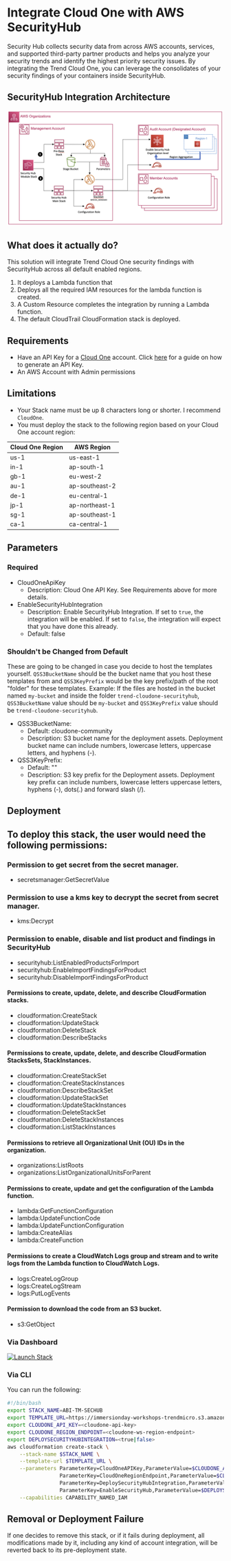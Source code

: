 # Integrate Cloud One with AWS SecurityHub

Security Hub collects security data from across AWS accounts, services, and supported third-party partner products and helps you analyze your security trends and identify the highest priority security issues. By integrating the Trend Cloud One, you can leverage the consolidates of your security findings of your containers inside SecurityHub.

## SecurityHub Integration Architecture

![SecurityHub Integration Architecture](../../images/sechub-installation-workflow.png)

## What does it actually do?

This solution will integrate Trend Cloud One security findings with SecurityHub across all default enabled regions.

1. It deploys a Lambda function that 
1. Deploys all the required IAM resources for the lambda function is created.
2. A Custom Resource completes the integration by running a Lambda function.
3. The default CloudTrail CloudFormation stack is deployed.


## Requirements

- Have an API Key for a [Cloud One](https://www.trendmicro.com/cloudone) account. Click [here](https://cloudone.trendmicro.com/docs/identity-and-account-management/c1-api-key/#new-api-key) for a guide on how to generate an API Key.
- An AWS Account with Admin permissions


## Limitations

- Your Stack name must be up 8 characters long or shorter. I recommend `CloudOne`.
- You must deploy the stack to the following region based on your Cloud One account region:

| Cloud One Region  | AWS Region      |
| ----------------- | --------------- |
| us-1              | us-east-1       |
| in-1              | ap-south-1      |
| gb-1              | eu-west-2       |
| au-1              | ap-southeast-2  |
| de-1              | eu-central-1    |
| jp-1              | ap-northeast-1  |
| sg-1              | ap-southeast-1  |
| ca-1              | ca-central-1    |

## Parameters

### Required

- CloudOneApiKey
  - Description: Cloud One API Key. See Requirements above for more details.
- EnableSecurityHubIntegration
  - Description: Enable SecurityHub Integration. If set to `true`, the integration will be enabled. If set to `false`, the integration will expect that you have done this already.
  - Default: false


### Shouldn't be Changed from Default

These are going to be changed in case you decide to host the templates yourself. `QSS3BucketName` should be the bucket name that you host these templates from and `QSS3KeyPrefix` would be the key prefix/path of the root "folder" for these templates. Example: If the files are hosted in the bucket named `my-bucket` and inside the folder `trend-cloudone-securityhub`, `QSS3BucketName` value should be `my-bucket` and `QSS3KeyPrefix` value should be `trend-cloudone-securityhub`.

- QSS3BucketName:
  - Default: cloudone-community
  - Description: S3 bucket name for the deployment assets. Deployment bucket name
    can include numbers, lowercase letters, uppercase letters, and hyphens (-).
- QSS3KeyPrefix:
  - Default: ""
  - Description: S3 key prefix for the Deployment assets. Deployment key prefix can include numbers, lowercase letters uppercase letters, hyphens (-), dots(.) and forward slash (/).

## Deployment

## To deploy this stack, the user would need the following permissions:

### Permission to get secret from the secret manager.
- secretsmanager:GetSecretValue
### Permission to use a kms key to decrypt the secret from secret manager.
- kms:Decrypt
### Permission to enable, disable and list product and findings in SecurityHub
- securityhub:ListEnabledProductsForImport
- securityhub:EnableImportFindingsForProduct
- securityhub:DisableImportFindingsForProduct
#### Permissions to create, update, delete, and describe CloudFormation stacks.
- cloudformation:CreateStack
- cloudformation:UpdateStack
- cloudformation:DeleteStack
- cloudformation:DescribeStacks
#### Permissions to create, update, delete, and describe CloudFormation StacksSets, StackInstances.
- cloudformation:CreateStackSet
- cloudformation:CreateStackInstances
- cloudformation:DescribeStackSet
- cloudformation:UpdateStackSet
- cloudformation:UpdateStackInstances
- cloudformation:DeleteStackSet
- cloudformation:DeleteStackInstances
- cloudformation:ListStackInstances
#### Permissions to retrieve all Organizational Unit (OU) IDs in the organization.
- organizations:ListRoots
- organizations:ListOrganizationalUnitsForParent
#### Permissions to create, update and get the configuration of the Lambda function.
- lambda:GetFunctionConfiguration
- lambda:UpdateFunctionCode
- lambda:UpdateFunctionConfiguration
- lambda:CreateAlias
- lambda:CreateFunction
#### Permissions to create a CloudWatch Logs group and stream and to write logs from the Lambda function to CloudWatch Logs.
- logs:CreateLogGroup
- logs:CreateLogStream
- logs:PutLogEvents 
#### Permission to download the code from an S3 bucket.
- s3:GetObject

### Via Dashboard

[![Launch Stack](https://cdn.rawgit.com/buildkite/cloudformation-launch-stack-button-svg/master/launch-stack.svg)](https://console.aws.amazon.com/cloudformation/home#/stacks/new?stackName=CloudOne-SSM&templateURL=https://immersionday-workshops-trendmicro.s3.amazonaws.com/abi/main.template.yaml)

### Via CLI

You can run the following:

```bash
#!/bin/bash
export STACK_NAME=ABI-TM-SECHUB
export TEMPLATE_URL=https://immersionday-workshops-trendmicro.s3.amazonaws.com/abi/main.template.yaml
export CLOUDONE_API_KEY=<cloudone-api-key>
export CLOUDONE_REGION_ENDPOINT=<cloudone-ws-region-endpoint>
export DEPLOYSECURITYHUBINTEGRATION=<true|false>
aws cloudformation create-stack \
    --stack-name $STACK_NAME \
    --template-url $TEMPLATE_URL \
    --parameters ParameterKey=CloudOneAPIKey,ParameterValue=$CLOUDONE_API_KEY \
                 ParameterKey=CloudOneRegionEndpoint,ParameterValue=$CLOUDONE_REGION_ENDPOINT \
                 ParameterKey=DeploySecurityHubIntegration,ParameterValue=$DEPLOYSECURITYHUBINTEGRATION \
                 ParameterKey=EnableSecurityHub,ParameterValue=$DEPLOYSECURITYHUBINTEGRATION \
    --capabilities CAPABILITY_NAMED_IAM
```

## Removal or Deployment Failure

If one decides to remove this stack, or if it fails during deployment, all modifications made by it, including any kind of account integration, will be reverted back to its pre-deployment state.
